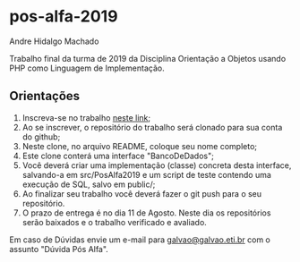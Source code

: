 # pos-alfa-2019

Andre Hidalgo Machado

Trabalho final da turma de 2019 da Disciplina Orientação a Objetos usando PHP como Linguagem de Implementação.

## Orientações

1. Inscreva-se no trabalho [neste link](https://classroom.github.com/a/M4OzaYm2);
2. Ao se inscrever, o repositório do trabalho será clonado para sua conta do github;
3. Neste clone, no arquivo README, coloque seu nome completo;
4. Este clone conterá uma interface "BancoDeDados";
5. Você deverá criar uma implementação (classe) concreta desta interface, salvando-a em src/PosAlfa2019 e um script de teste contendo uma execução de SQL, salvo em public/;
6. Ao finalizar seu trabalho você deverá fazer o git push para o seu repositório.
7. O prazo de entrega é no dia 11 de Agosto. Neste dia os repositórios serão baixados e o trabalho verificado e avaliado.

Em caso de Dúvidas envie um e-mail para galvao@galvao.eti.br com o assunto "Dúvida Pós Alfa".
